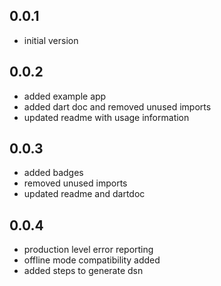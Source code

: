 ## 0.0.1
  - initial version

## 0.0.2
  - added example app
  - added dart doc and removed unused imports
  - updated readme with usage information

## 0.0.3
  - added badges
  - removed unused imports
  - updated readme and dartdoc

## 0.0.4
  - production level error reporting 
  - offline mode compatibility added
  - added steps to generate dsn
